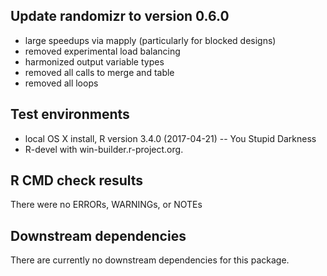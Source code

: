 ## Update randomizr to version 0.6.0
* large speedups via mapply (particularly for blocked designs)
* removed experimental load balancing
* harmonized output variable types
* removed all calls to merge and table
* removed all loops

## Test environments
* local OS X install, R version 3.4.0 (2017-04-21) -- You Stupid Darkness
* R-devel with win-builder.r-project.org.

## R CMD check results
There were no ERRORs, WARNINGs, or NOTEs

## Downstream dependencies
There are currently no downstream dependencies for this package.


